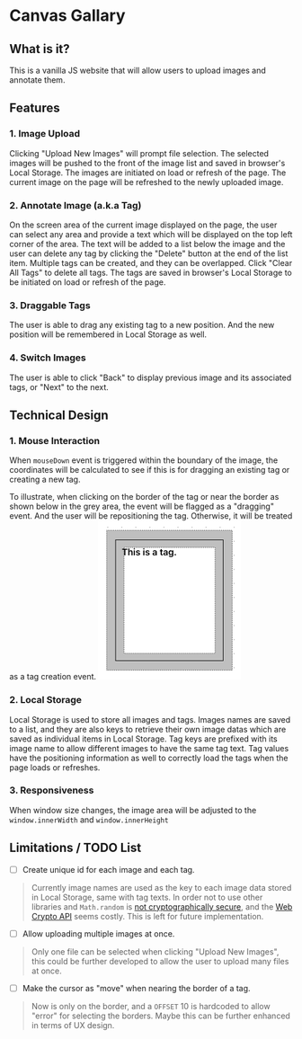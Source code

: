 # Canvas Gallary

## What is it?
This is a vanilla JS website that will allow users to upload images and annotate them.

## Features
### 1. Image Upload
Clicking "Upload New Images" will prompt file selection. The selected images will be pushed to the front of the image list and saved in browser's Local Storage. The images are initiated on load or refresh of the page.
The current image on the page will be refreshed to the newly uploaded image.

### 2. Annotate Image (a.k.a Tag)
On the screen area of the current image displayed on the page, the user can select any area and provide a text which will be displayed on the top left corner of the area. The text will be added to a list below the image and the user can delete any tag by clicking the "Delete" button at the end of the list item. Multiple tags can be created, and they can be overlapped. Click "Clear All Tags" to delete all tags.
The tags are saved in browser's Local Storage to be initiated on load or refresh of the page.

### 3. Draggable Tags
The user is able to drag any existing tag to a new position. And the new position will be remembered in Local Storage as well.

### 4. Switch Images
The user is able to click "Back" to display previous image and its associated tags, or "Next" to the next.

## Technical Design
### 1. Mouse Interaction
When `mouseDown` event is triggered within the boundary of the image, the coordinates will be calculated to see if this is for dragging an existing tag or creating a new tag.

To illustrate, when clicking on the border of the tag or near the border as shown below in the grey area, the event will be flagged as a "dragging" event. And the user will be repositioning the tag. Otherwise, it will be treated as a tag creation event.
![tag](./.assets/tag.png)

### 2. Local Storage
Local Storage is used to store all images and tags.
Images names are saved to a list, and they are also keys to retrieve their own image datas which are saved as individual items in Local Storage.
Tag keys are prefixed with its image name to allow different images to have the same tag text. Tag values have the positioning information as well to correctly load the tags when the page loads or refreshes.

### 3. Responsiveness
When window size changes, the image area will be adjusted to the `window.innerWidth` and `window.innerHeight`

## Limitations / TODO List
- [ ] Create unique id for each image and each tag. 
> Currently image names are used as the key to each image data stored in Local Storage, same with tag texts. In order not to use other libraries and `Math.random` is [not cryptographically secure](https://stackoverflow.com/a/5651854), and the [Web Crypto API](https://developer.mozilla.org/en-US/docs/Web/API/Crypto/getRandomValues) seems costly. This is left for future implementation.
- [ ] Allow uploading multiple images at once.
> Only one file can be selected when clicking "Upload New Images", this could be further developed to allow the user to upload many files at once.
- [ ] Make the cursor as "move" when nearing the border of a tag.
> Now is only on the border, and a `OFFSET` 10 is hardcoded to allow "error" for selecting the borders. Maybe this can be further enhanced in terms of UX design.


